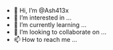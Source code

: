 - 👋 Hi, I’m @Ash413x
- 👀 I’m interested in ...
- 🌱 I’m currently learning ...
- 💞️ I’m looking to collaborate on ...
- 📫 How to reach me ...

<!---
Ash413x/Ash413x is a ✨ special ✨ repository because its `README.md` (this file) appears on your GitHub profile.
You can click the Preview link to take a look at your changes.
--->
